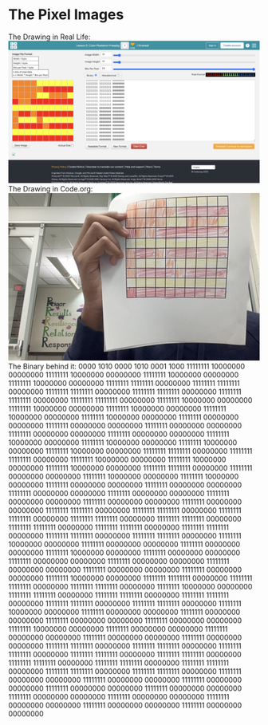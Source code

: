 # The Pixel Images



The Drawing in Real Life:
![Drawing](Drawing1.png)
The Drawing in Code.org:
![Drawing2](Drawing2.jpeg)
The Binary behind it:
0000 1010
0000 1010
0001 1000
11111111 10000000 00000000
11111111 10000000 00000000
11111111 10000000 00000000
11111111 10000000 00000000
11111111 11111111 00000000
11111111 11111111 00000000
11111111 11111111 00000000
11111111 11111111 00000000
11111111 11111111 00000000
11111111 11111111 00000000
11111111 10000000 00000000
11111111 10000000 00000000
11111111 10000000 00000000
11111111 10000000 00000000
11111111 10000000 00000000
11111111 00000000 00000000
11111111 00000000 00000000
11111111 00000000 00000000
11111111 00000000 00000000
11111111 00000000 00000000
11111111 10000000 00000000
11111111 10000000 00000000
11111111 10000000 00000000
11111111 10000000 00000000
11111111 11111111 00000000
11111111 11111111 00000000
11111111 10000000 00000000
11111111 10000000 00000000
11111111 10000000 00000000
11111111 11111111 00000000
11111111 00000000 00000000
11111111 10000000 00000000
11111111 10000000 00000000
11111111 00000000 00000000
11111111 00000000 00000000
11111111 00000000 00000000
11111111 00000000 00000000
11111111 00000000 00000000
11111111 00000000 00000000
11111111 00000000 00000000
11111111 11111111 00000000
11111111 11111111 00000000
11111111 11111111 00000000
11111111 11111111 00000000
11111111 11111111 00000000
11111111 11111111 00000000
11111111 11111111 00000000
11111111 11111111 00000000
11111111 11111111 00000000
11111111 11111111 00000000
11111111 10000000 00000000
11111111 00000000 00000000
11111111 00000000 00000000
11111111 10000000 00000000
11111111 00000000 00000000
11111111 00000000 00000000
11111111 00000000 00000000
11111111 00000000 00000000
11111111 00000000 00000000
11111111 00000000 00000000
11111111 10000000 00000000
11111111 11111111 00000000
11111111 11111111 00000000
11111111 11111111 00000000
11111111 10000000 00000000
11111111 11111111 00000000
11111111 11111111 00000000
11111111 11111111 00000000
11111111 11111111 00000000
11111111 11111111 00000000
11111111 10000000 00000000
11111111 00000000 00000000
11111111 00000000 00000000
11111111 00000000 00000000
11111111 00000000 00000000
11111111 10000000 00000000
11111111 00000000 00000000
11111111 00000000 00000000
11111111 00000000 00000000
11111111 00000000 00000000
11111111 11111111 00000000
11111111 11111111 00000000
11111111 11111111 00000000
11111111 11111111 00000000
11111111 11111111 00000000
11111111 11111111 00000000
11111111 11111111 00000000
11111111 11111111 00000000
11111111 11111111 00000000
11111111 11111111 00000000
11111111 00000000 00000000
11111111 00000000 00000000
11111111 00000000 00000000
11111111 00000000 00000000
11111111 00000000 00000000
11111111 00000000 00000000
11111111 00000000 00000000
11111111 00000000 00000000
11111111 00000000 00000000
11111111 00000000 00000000

